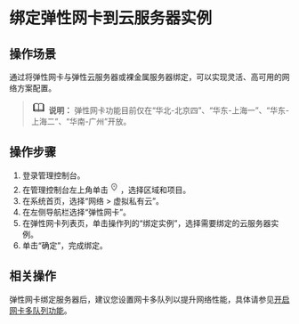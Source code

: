 # 绑定弹性网卡到云服务器实例<a name="vpc_nic_0003"></a>

## 操作场景<a name="section66699152161428"></a>

通过将弹性网卡与弹性云服务器或裸金属服务器绑定，可以实现灵活、高可用的网络方案配置。

>![](public_sys-resources/icon-note.gif) **说明：** 
>弹性网卡功能目前仅在“华北-北京四”、“华东-上海一”、“华东-上海二”、“华南-广州”开放。

## 操作步骤<a name="section16419124611591"></a>

1.  登录管理控制台。
2.  在管理控制台左上角单击![](figures/icon-region.png)，选择区域和项目。
3.  在系统首页，选择“网络 \> 虚拟私有云”。
4.  在左侧导航栏选择“弹性网卡”。
5.  在弹性网卡列表页，单击操作列的“绑定实例”，选择需要绑定的云服务器实例。
6.  单击“确定”，完成绑定。

## 相关操作<a name="section193861323113515"></a>

弹性网卡绑定服务器后，建议您设置网卡多队列以提升网络性能，具体请参见[开启网卡多队列功能](http://support.huaweicloud.com/usermanual-ecs/zh-cn_topic_0058758453.html)。


